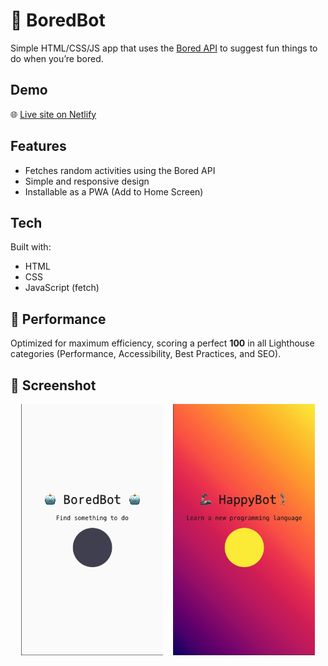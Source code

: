 # 🤖 BoredBot

Simple HTML/CSS/JS app that uses the [Bored API](https://apis.scrimba.com/bored/documentation) to suggest fun things to do when you’re bored.

## Demo

🌐 [Live site on Netlify](https://aninboredbot.netlify.app/)

## Features

- Fetches random activities using the Bored API
- Simple and responsive design
- Installable as a PWA (Add to Home Screen)

## Tech

Built with:

- HTML
- CSS
- JavaScript (fetch)

## 🚀 Performance

Optimized for maximum efficiency, scoring a perfect **100** in all Lighthouse categories (Performance, Accessibility, Best Practices, and SEO).

## 📸 Screenshot

<div style="display: flex; justify-content: center; gap: 1rem; flex-wrap: wrap;">
  <img src="./assets/bored_bot.png" alt="Bored bot Screenshot" style="width: 45%; max-width: 300px;">
  <img src="./assets/happy_bot.png" alt="Happy bot Screenshot" style="width: 45%; max-width: 300px;">
</div>

